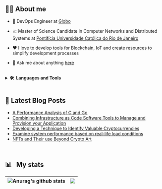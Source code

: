 

## 👨‍💻 About me

- 💼 DevOps Engineer at [Globo](https://www.vempraglobo.com.br/conhecaaglobo/)

- 📈 Master of Science Candidate in Computer Networks and Distributed Systems at [Pontifícia Universidade Católica do Rio de Janeiro](https://www.timeshighereducation.com/world-university-rankings/pontifical-catholic-university-rio-de-janeiro-puc-rio)

- ❤️ I love to develop tools for Blockchain, IoT and create resources to simplify development processes

- 💬 Ask me about anything [here](https://github.com/matheusroleal/matheusroleal/issues)

<br>

<details>
  <summary><b>🛠️&nbsp;&nbsp;Languages&nbsp;and&nbsp;Tools</b></summary>
  <br/>
  <p align="left"> <a><img height="20" src="https://img.shields.io/badge/Go-00ADD8?style=for-the-badge&logo=go&logoColor=white"></a>
<a><img height="20" src="https://img.shields.io/badge/C-00599C?style=for-the-badge&logo=c&logoColor=white"></a>
<a><img height="20" src="https://img.shields.io/badge/Python-FFD43B?style=for-the-badge&logo=python&logoColor=darkgreen"></a>
<a><img height="20" src="https://img.shields.io/badge/JavaScript-323330?style=for-the-badge&logo=javascript&logoColor=F7DF1E"></a>
<a><img height="20" src="https://img.shields.io/badge/Lua-2C2D72?style=for-the-badge&logo=lua&logoColor=white"></a>
<a><img height="20" src="https://img.shields.io/badge/Java-ED8B00?style=for-the-badge&logo=java&logoColor=white"></a>
<a><img height="20" src="https://img.shields.io/badge/Solidity-e6e6e6?style=for-the-badge&logo=solidity&logoColor=black"></a>
<a><img height="20" src="https://img.shields.io/badge/Ethereum-3C3C3D?style=for-the-badge&logo=Ethereum&logoColor=white"></a>
<a><img height="20" src="https://img.shields.io/badge/iota-131F37?style=for-the-badge&logo=iota&logoColor=white"></a>
<a><img height="20" src="https://img.shields.io/badge/Google_Cloud-4285F4?style=for-the-badge&logo=google-cloud&logoColor=white"></a>
<a><img height="20" src="https://img.shields.io/badge/firebase-ffca28?style=for-the-badge&logo=firebase&logoColor=black"></a>
<a><img height="20" src="https://img.shields.io/badge/Docker-2CA5E0?style=for-the-badge&logo=docker&logoColor=white"></a>
<a><img height="20" src="https://img.shields.io/badge/kubernetes-326ce5.svg?&style=for-the-badge&logo=kubernetes&logoColor=white"></a>
<a><img height="20" src="https://img.shields.io/badge/Nginx-009639?style=for-the-badge&logo=nginx&logoColor=white"></a> </p>
</details>

<br>

## 📝 Latest Blog Posts
<!-- BLOG-POST-LIST:START -->
- [A Performance Analysis of C and Go](https://blog.devgenius.io/a-performance-analysis-of-c-and-go-82a378be8c87?source=rss-6fafde0f4c15------2)
- [Combining Infrastructure as Code Software Tools to Manage and Provision your Application](https://medium.com/nerd-for-tech/combining-infrastructure-as-code-software-tools-to-manage-and-provision-your-application-652e75eba235?source=rss-6fafde0f4c15------2)
- [Developing a Technique to Identify Valuable Cryptocurrencies](https://medium.com/geekculture/developing-a-technique-to-identify-valuable-cryptocurrencies-d1cf555795bf?source=rss-6fafde0f4c15------2)
- [Examine system performance based on real-life load conditions](https://medium.com/nerd-for-tech/examine-system-performance-based-on-real-life-load-conditions-8054521fefc7?source=rss-6fafde0f4c15------2)
- [NFTs and Their use Beyond Crypto Art](https://medium.com/nerd-for-tech/nfts-and-their-use-beyond-crypto-art-ae2a4931e5a3?source=rss-6fafde0f4c15------2)
<!-- BLOG-POST-LIST:END -->

<br>

## 📊 &nbsp; My stats

| <a><img align="center" src="https://github-readme-stats.vercel.app/api?username=matheusroleal&show_icons=true&include_all_commits=true&theme=buefy&hide_border=true" alt="Anurag's github stats" /></a> | <a><img align="center" src="https://github-readme-streak-stats.herokuapp.com/?user=matheusroleal&layout=compact&theme=buefy&hide_border=true" /></a> |
| ------------- | ------------- |
